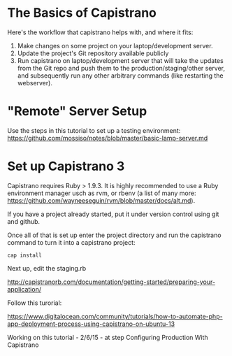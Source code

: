 # The Basics of Capistrano

Here's the workflow that capistrano helps with, and where it fits:

1. Make changes on some project on your laptop/development server.
2. Update the project's Git repository available publicly
3. Run capistrano on laptop/development server that will take the
   updates from the Git repo and push them to the production/staging/other
   server, and subsequently run any other arbitrary commands (like restarting
   the webserver).


 
# "Remote" Server Setup 
Use the steps in this tutorial to set up a testing environment:
https://github.com/mossiso/notes/blob/master/basic-lamp-server.md



# Set up Capistrano 3

Capistrano requires Ruby > 1.9.3. It is highly recommended to use a Ruby
environment manager usch as rvm, or rbenv (a list of many more:
https://github.com/wayneeseguin/rvm/blob/master/docs/alt.md).

If you have a project already started, put it under version control using git
and github.

Once all of that is set up enter the project directory and run the capistrano
command to turn it into a capistrano project:

    cap install

Next up, edit the staging.rb

http://capistranorb.com/documentation/getting-started/preparing-your-application/

Follow this turorial:

https://www.digitalocean.com/community/tutorials/how-to-automate-php-app-deployment-process-using-capistrano-on-ubuntu-13

Working on this tutorial - 2/6/15 - at step Configuring Production With Capistrano



